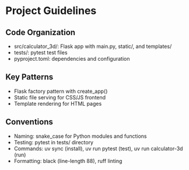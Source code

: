# Project Guidelines

## Code Organization
- src/calculator_3d/: Flask app with main.py, static/, and templates/
- tests/: pytest test files
- pyproject.toml: dependencies and configuration

## Key Patterns
- Flask factory pattern with create_app()
- Static file serving for CSS/JS frontend
- Template rendering for HTML pages

## Conventions
- Naming: snake_case for Python modules and functions
- Testing: pytest in tests/ directory
- Commands: uv sync (install), uv run pytest (test), uv run calculator-3d (run)
- Formatting: black (line-length 88), ruff linting

